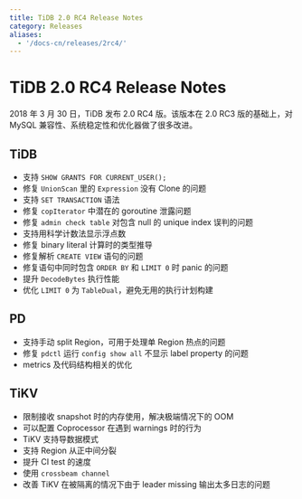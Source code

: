 ```yaml
---
title: TiDB 2.0 RC4 Release Notes
category: Releases
aliases:
  - '/docs-cn/releases/2rc4/'
---
```


# TiDB 2.0 RC4 Release Notes

2018 年 3 月 30 日，TiDB 发布 2.0 RC4 版。该版本在 2.0 RC3 版的基础上，对 MySQL 兼容性、系统稳定性和优化器做了很多改进。

## TiDB

- 支持 `SHOW GRANTS FOR CURRENT_USER();`
- 修复 `UnionScan` 里的 `Expression` 没有 Clone 的问题
- 支持 `SET TRANSACTION` 语法
- 修复 `copIterator` 中潜在的 goroutine 泄露问题
- 修复 `admin check table` 对包含 null 的 unique index 误判的问题
- 支持用科学计数法显示浮点数
- 修复 binary literal 计算时的类型推导
- 修复解析 `CREATE VIEW` 语句的问题
- 修复语句中同时包含 `ORDER BY` 和 `LIMIT 0` 时 panic 的问题
- 提升 `DecodeBytes` 执行性能
- 优化 `LIMIT 0` 为 `TableDual`，避免无用的执行计划构建

## PD

- 支持手动 split Region，可用于处理单 Region 热点的问题
- 修复 `pdctl` 运行 `config show all` 不显示 label property 的问题
- metrics 及代码结构相关的优化

## TiKV

- 限制接收 snapshot 时的内存使用，解决极端情况下的 OOM
- 可以配置 Coprocessor 在遇到 warnings 时的行为
- TiKV 支持导数据模式
- 支持 Region 从正中间分裂
- 提升 CI test 的速度
- 使用 `crossbeam channel`
- 改善 TiKV 在被隔离的情况下由于 leader missing 输出太多日志的问题
